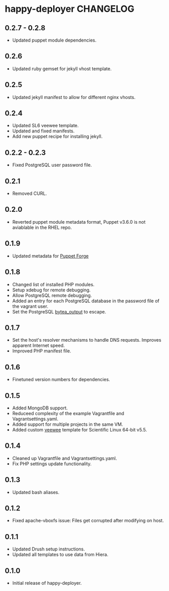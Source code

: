 happy-deployer CHANGELOG
=====================

0.2.7 - 0.2.8
-----
* Updated puppet module dependencies.

0.2.6
-----
* Updated ruby gemset for jekyll vhost template.

0.2.5
-----
* Updated jekyll manifest to allow for different nginx vhosts.

0.2.4
-----
* Updated SL6 veewee template.
* Updated and fixed manifests.
* Add new puppet recipe for installing jekyll.

0.2.2 - 0.2.3
-----
* Fixed PostgreSQL user password file.

0.2.1
-----
* Removed CURL.

0.2.0
-----
* Reverted puppet module metadata format, Puppet v3.6.0 is not aviablable in the RHEL repo.

0.1.9
-----
* Updated metadata for [Puppet Forge](https://forge.puppetlabs.com)

0.1.8
-----
* Changed list of installed PHP modules.
* Setup xdebug for remote debugging.
* Allow PostgreSQL remote debugging.
* Added an entry for each PostgreSQL database in the password file of the vagrant user.
* Set the PostgreSQL [bytea_output](http://www.postgresql.org/docs/9.2/static/runtime-config-client.html) to escape.

0.1.7
-----
* Set the host's resolver mechanisms to handle DNS requests. Improves apparent Internet speed.
* Improved PHP manifest file.

0.1.6
-----
* Finetuned version numbers for dependencies.

0.1.5
-----
* Added MongoDB support.
* Reduceed complexity of the example Vagrantfile and Vagrantsettings.yaml.
* Added support for multiple projects in the same VM.
* Added custom [veewee](https://github.com/jedi4ever/veewee) template for Scientific Linux 64-bit v5.5.

0.1.4
-----
* Cleaned up Vagrantfile and Vagrantsettings.yaml.
* Fix PHP settings update functionality.

0.1.3
-----
* Updated bash aliases.

0.1.2
-----
* Fixed apache-vboxfs issue: Files get corrupted after modifying on host.

0.1.1
-----
* Updated Drush setup instructions.
* Updated all templates to use data from Hiera.

0.1.0
-----
* Initial release of happy-deployer.
